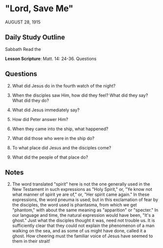 # "Lord, Save Me"
AUGUST 28, 1915

## Daily Study Outline

Sabbath Read the

**Lesson Scripture**: Matt. 14: 24-36. Questions

## Questions

2. What did Jesus do in the fourth watch of the night? 

3. When the disciples saw Him, how did they feel? What did they say? What did they do? 

4. What did Jesus immediately say? 

5. How did Peter answer Him? 

13. When they came into the ship, what happened? 

14. What did those who were in the ship do? 

15. To what place did Jesus and the disciples come? 

16. What did the people of that place do? 

## Notes

2. The word translated "spirit" here is not the one generally used in the New Testament in such expressions as "Holy Spirit," or, "Ye know not what manner of spirit ye are of," or, "Her spirit came again." In these expressions, the word pneuma is used; but in this exclamation of fear by the disciples, the word used is phantasma, from which we get "phantom," with about the same meaning as "apparition" or "specter." In our language and time, the natural expression would have been, "It's a ghost." Just what the disciples thought it was, need not trouble us. It is sufficiently clear that they could not explain the phenomenon of a man walking on the sea, and as some of us might have done, called it a ghost. How cheering must the familiar voice of Jesus have seemed to them in their strait!
